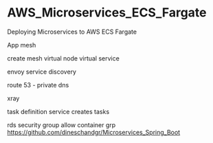 # AWS_Microservices_ECS_Fargate
Deploying Microservices to AWS ECS Fargate


App mesh 

create mesh
virtual node
virtual service


envoy
service discovery

route 53 - private dns

xray

task definition
service creates tasks

rds security group allow container grp
https://github.com/dineschandgr/Microservices_Spring_Boot
